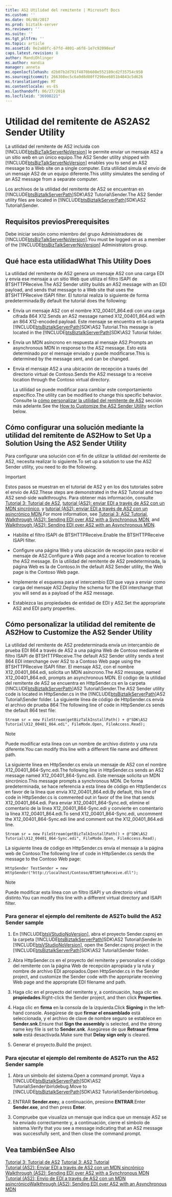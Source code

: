 ```yaml
---
title: AS2 Utilidad del remitente | Microsoft Docs
ms.custom: ''
ms.date: 06/08/2017
ms.prod: biztalk-server
ms.reviewer: ''
ms.suite: ''
ms.tgt_pltfrm: ''
ms.topic: article
ms.assetid: 0e2a88fc-67fd-4801-a6f8-1e7c92098eaf
caps.latest.revision: 8
author: MandiOhlinger
ms.author: mandia
manager: anneta
ms.openlocfilehash: d2b07b2d791f4870b608e552189cd2f35754c950
ms.sourcegitcommit: 266308ec5c6a9d8d80ff298ee6051b4843c5d626
ms.translationtype: MT
ms.contentlocale: es-ES
ms.lasthandoff: 06/27/2018
ms.locfileid: "36998221"
---
```

# <a name="as2-sender-utility"></a><span data-ttu-id="59488-102">Utilidad del remitente de AS2</span><span class="sxs-lookup"><span data-stu-id="59488-102">AS2 Sender Utility</span></span>
<span data-ttu-id="59488-103">La utilidad del remitente de AS2 incluida con [!INCLUDE[btsBizTalkServerNoVersion](../includes/btsbiztalkservernoversion-md.md)] le permite enviar un mensaje AS2 a un sitio web en un único equipo.</span><span class="sxs-lookup"><span data-stu-id="59488-103">The AS2 Sender utility shipped with [!INCLUDE[btsBizTalkServerNoVersion](../includes/btsbiztalkservernoversion-md.md)] enables you to send an AS2 message to a Web site on a single computer.</span></span> <span data-ttu-id="59488-104">Esta utilidad simula el envío de un mensaje AS2 de un equipo diferente.</span><span class="sxs-lookup"><span data-stu-id="59488-104">This utility simulates the sending of an AS2 message from a separate computer.</span></span>  
  
 <span data-ttu-id="59488-105">Los archivos de la utilidad del remitente de AS2 se encuentran en [!INCLUDE[btsBiztalkServerPath](../includes/btsbiztalkserverpath-md.md)]SDK\AS2 Tutorial\Sender.</span><span class="sxs-lookup"><span data-stu-id="59488-105">The AS2 Sender utility files are located in [!INCLUDE[btsBiztalkServerPath](../includes/btsbiztalkserverpath-md.md)]SDK\AS2 Tutorial\Sender.</span></span>  
  
## <a name="prerequisites"></a><span data-ttu-id="59488-106">Requisitos previos</span><span class="sxs-lookup"><span data-stu-id="59488-106">Prerequisites</span></span>  
 <span data-ttu-id="59488-107">Debe iniciar sesión como miembro del grupo Administradores de [!INCLUDE[btsBizTalkServerNoVersion](../includes/btsbiztalkservernoversion-md.md)].</span><span class="sxs-lookup"><span data-stu-id="59488-107">You must be logged on as a member of the [!INCLUDE[btsBizTalkServerNoVersion](../includes/btsbiztalkservernoversion-md.md)] Administrators group.</span></span>  
  
## <a name="what-this-utility-does"></a><span data-ttu-id="59488-108">Qué hace esta utilidad</span><span class="sxs-lookup"><span data-stu-id="59488-108">What This Utility Does</span></span>  
 <span data-ttu-id="59488-109">La utilidad del remitente de AS2 genera un mensaje AS2 con una carga EDI y envía ese mensaje a un sitio Web que utiliza el filtro ISAPI de BTSHTTPReceive.</span><span class="sxs-lookup"><span data-stu-id="59488-109">The AS2 Sender utility builds an AS2 message with an EDI payload, and sends that message to a Web site that uses the BTSHTTPReceive ISAPI filter.</span></span> <span data-ttu-id="59488-110">El tutorial realiza lo siguiente de forma predeterminada:</span><span class="sxs-lookup"><span data-stu-id="59488-110">By default the tutorial does the following:</span></span>  
  
- <span data-ttu-id="59488-111">Envía un mensaje AS2 con el nombre X12_00401_864.edi con una carga cifrada 864 X12.</span><span class="sxs-lookup"><span data-stu-id="59488-111">Sends an AS2 message named X12_00401_864.edi with an 864 X12-encoded payload.</span></span> <span data-ttu-id="59488-112">Este mensaje se encuentra en la carpeta [!INCLUDE[btsBiztalkServerPath](../includes/btsbiztalkserverpath-md.md)]SDK\AS2 Tutorial.</span><span class="sxs-lookup"><span data-stu-id="59488-112">This message is located in the [!INCLUDE[btsBiztalkServerPath](../includes/btsbiztalkserverpath-md.md)]SDK\AS2 Tutorial folder.</span></span>  
  
- <span data-ttu-id="59488-113">Envía un MDN asíncrono en respuesta al mensaje AS2.</span><span class="sxs-lookup"><span data-stu-id="59488-113">Prompts an asynchronous MDN in response to the AS2 message.</span></span> <span data-ttu-id="59488-114">Esto está determinado por el mensaje enviado y puede modificarse.</span><span class="sxs-lookup"><span data-stu-id="59488-114">This is determined by the message sent, and can be changed.</span></span>  
  
- <span data-ttu-id="59488-115">Envía el mensaje AS2 a una ubicación de recepción a través del directorio virtual de Contoso.</span><span class="sxs-lookup"><span data-stu-id="59488-115">Sends the AS2 message to a receive location through the Contoso virtual directory.</span></span>  
  
  <span data-ttu-id="59488-116">La utilidad se puede modificar para cambiar este comportamiento específico.</span><span class="sxs-lookup"><span data-stu-id="59488-116">The utility can be modified to change this specific behavior.</span></span> <span data-ttu-id="59488-117">Consulte la [cómo personalizar la utilidad del remitente de AS2](../core/as2-sender-utility.md#BKMK_Custom) sección más adelante.</span><span class="sxs-lookup"><span data-stu-id="59488-117">See the [How to Customize the AS2 Sender Utility](../core/as2-sender-utility.md#BKMK_Custom) section below.</span></span>  
  
## <a name="how-to-set-up-a-solution-using-the-as2-sender-utility"></a><span data-ttu-id="59488-118">Cómo configurar una solución mediante la utilidad del remitente de AS2</span><span class="sxs-lookup"><span data-stu-id="59488-118">How to Set Up a Solution Using the AS2 Sender Utility</span></span>  
 <span data-ttu-id="59488-119">Para configurar una solución con el fin de utilizar la utilidad del remitente de AS2, necesita realizar lo siguiente.</span><span class="sxs-lookup"><span data-stu-id="59488-119">To set up a solution to use the AS2 Sender utility, you need to do the following.</span></span>  
  
> [!IMPORTANT]
>  <span data-ttu-id="59488-120">Estos pasos se muestran en el tutorial de AS2 y en los dos tutoriales sobre el envío de AS2.</span><span class="sxs-lookup"><span data-stu-id="59488-120">These steps are demonstrated in the AS2 Tutorial and two AS2 send-side walkthroughs.</span></span> <span data-ttu-id="59488-121">Para obtener más información, consulte [Tutorial 3: Tutorial de AS2](../core/tutorial-3-as2-tutorial.md), [tutorial (AS2): enviar EDI a través de AS2 con un MDN sincrónico](../core/walkthrough-as2-sending-edi-over-as2-with-a-synchronous-mdn.md), y [tutorial (AS2): enviar EDI a través de AS2 con un asincrónico MDN](../core/walkthrough-as2-sending-edi-over-as2-with-an-asynchronous-mdn.md).</span><span class="sxs-lookup"><span data-stu-id="59488-121">For more information, see [Tutorial 3: AS2 Tutorial](../core/tutorial-3-as2-tutorial.md), [Walkthrough (AS2): Sending EDI over AS2 with a Synchronous MDN](../core/walkthrough-as2-sending-edi-over-as2-with-a-synchronous-mdn.md), and [Walkthrough (AS2): Sending EDI over AS2 with an Asynchronous MDN](../core/walkthrough-as2-sending-edi-over-as2-with-an-asynchronous-mdn.md).</span></span>  
  
-   <span data-ttu-id="59488-122">Habilite el filtro ISAPI de BTSHTTPReceive.</span><span class="sxs-lookup"><span data-stu-id="59488-122">Enable the BTSHTTPReceive ISAPI filter.</span></span>  
  
-   <span data-ttu-id="59488-123">Configure una página Web y una ubicación de recepción para recibir el mensaje de AS2.</span><span class="sxs-lookup"><span data-stu-id="59488-123">Configure a Web page and a receive location to receive the AS2 message.</span></span> <span data-ttu-id="59488-124">En la utilidad del remitente de AS2 predeterminada, la página Web es la de Contoso.</span><span class="sxs-lookup"><span data-stu-id="59488-124">In the default AS2 Sender utility, the Web page is the Contoso Web page.</span></span>  
  
-   <span data-ttu-id="59488-125">Implemente el esquema para el intercambio EDI que vaya a enviar como carga del mensaje AS2.</span><span class="sxs-lookup"><span data-stu-id="59488-125">Deploy the schema for the EDI interchange that you will send as a payload of the AS2 message.</span></span>  
  
-   <span data-ttu-id="59488-126">Establezca las propiedades de entidad de EDI y AS2.</span><span class="sxs-lookup"><span data-stu-id="59488-126">Set the appropriate AS2 and EDI party properties.</span></span>  
  
##  <a name="BKMK_Custom"></a> <span data-ttu-id="59488-127">Cómo personalizar la utilidad del remitente de AS2</span><span class="sxs-lookup"><span data-stu-id="59488-127">How to Customize the AS2 Sender Utility</span></span>  
 <span data-ttu-id="59488-128">La utilidad del remitente de AS2 predeterminada envía un intercambio de prueba EDI 864 a través de AS2 a una página Web de Contoso mediante el filtro ISAPI de BTSHTTPReceive.</span><span class="sxs-lookup"><span data-stu-id="59488-128">The default AS2 Sender utility sends a test 864 EDI interchange over AS2 to a Contoso Web page using the BTSHTTPReceive ISAPI filter.</span></span> <span data-ttu-id="59488-129">El mensaje AS2, con el nombre X12_00401_864.edi, solicita un MDN asíncrono.</span><span class="sxs-lookup"><span data-stu-id="59488-129">The AS2 message, named X12_00401_864.edi, prompts an asynchronous MDN.</span></span> <span data-ttu-id="59488-130">El código de la utilidad del remitente de AS2 se encuentra en HttpSender.cs en la carpeta [!INCLUDE[btsBiztalkServerPath](../includes/btsbiztalkserverpath-md.md)]AS2 Tutorial\Sender.</span><span class="sxs-lookup"><span data-stu-id="59488-130">The AS2 Sender utility code is located in HttpSender.cs in the [!INCLUDE[btsBiztalkServerPath](../includes/btsbiztalkserverpath-md.md)]AS2 Tutorial\Sender folder.</span></span> <span data-ttu-id="59488-131">La siguiente línea de código de HttpSender.cs envía el archivo de prueba 864:</span><span class="sxs-lookup"><span data-stu-id="59488-131">The following line of code in HttpSender.cs sends the default 864 test file:</span></span>  
  
```  
Stream sr = new FileStream(getBizTalkInstallPath() + @"SDK\AS2 Tutorial\X12_00401_864.edi", FileMode.Open, FileAccess.Read);  
```  
  
> [!NOTE]
>  <span data-ttu-id="59488-132">Puede modificar esta línea con un nombre de archivo distinto y una ruta diferente.</span><span class="sxs-lookup"><span data-stu-id="59488-132">You can modify this line with a different file name and different path.</span></span>  
  
 <span data-ttu-id="59488-133">La siguiente línea en HttpSender.cs envía un mensaje de AS2 con el nombre X12_00401_864-Sync.edi.</span><span class="sxs-lookup"><span data-stu-id="59488-133">The following line in HttpSender.cs sends an AS2 message named X12_00401_864-Sync.edi.</span></span> <span data-ttu-id="59488-134">Este mensaje solicita un MDN sincrónico.</span><span class="sxs-lookup"><span data-stu-id="59488-134">This message prompts a synchronous MDN.</span></span> <span data-ttu-id="59488-135">De forma predeterminada, se hace referencia a esta línea de código en HttpSender.cs en favor de la línea que envía X12_00401_864.edi.</span><span class="sxs-lookup"><span data-stu-id="59488-135">By default, this line of code in HttpSender.cs is commented out in favor of the line that sends X12_00401_864.edi.</span></span> <span data-ttu-id="59488-136">Para enviar X12_00401_864-Sync.edi, elimine el comentario de la línea X12_00401_864-Sync.edi y convierte en comentario la línea X12_00401_864.edi.</span><span class="sxs-lookup"><span data-stu-id="59488-136">To send X12_00401_864-Sync.edi, uncomment the X12_00401_864-Sync.edi line and comment out the X12_00401_864.edi line.</span></span>  
  
```  
Stream sr = new FileStream(getBizTalkInstallPath() + @"SDK\AS2 Tutorial\X12_00401_864-Sync.edi", FileMode.Open, FileAccess.Read);  
```  
  
 <span data-ttu-id="59488-137">La siguiente línea de código en HttpSender.cs envía el mensaje a la página web de Contoso:</span><span class="sxs-lookup"><span data-stu-id="59488-137">The following line of code in HttpSender.cs sends the message to the Contoso Web page:</span></span>  
  
```  
HttpSender TestSender = new HttpSender("http://localhost/Contoso/BTSHttpReceive.dll");  
```  
  
> [!NOTE]
>  <span data-ttu-id="59488-138">Puede modificar esta línea con un filtro ISAPI y un directorio virtual distinto.</span><span class="sxs-lookup"><span data-stu-id="59488-138">You can modify this line with a different virtual directory and ISAPI filter.</span></span>  
  
### <a name="to-build-the-as2-sender-sample"></a><span data-ttu-id="59488-139">Para generar el ejemplo del remitente de AS2</span><span class="sxs-lookup"><span data-stu-id="59488-139">To build the AS2 Sender sample</span></span>  
  
1. <span data-ttu-id="59488-140">En [!INCLUDE[btsVStudioNoVersion](../includes/btsvstudionoversion-md.md)], abra el proyecto Sender.csproj en la carpeta [!INCLUDE[btsBiztalkServerPath](../includes/btsbiztalkserverpath-md.md)]SDK\AS2 Tutorial\Sender.</span><span class="sxs-lookup"><span data-stu-id="59488-140">In [!INCLUDE[btsVStudioNoVersion](../includes/btsvstudionoversion-md.md)], open the Sender.csproj project in the [!INCLUDE[btsBiztalkServerPath](../includes/btsbiztalkserverpath-md.md)]SDK\AS2 Tutorial\Sender folder.</span></span>  
  
2. <span data-ttu-id="59488-141">Abra HttpSender.cs en el proyecto del remitente y personalice el código del remitente con la página Web de recepción apropiada y la ruta y nombre de archivo EDI apropiados.</span><span class="sxs-lookup"><span data-stu-id="59488-141">Open HttpSender.cs in the Sender project, and customize the Sender code with the appropriate receiving Web page and the appropriate EDI filename and path.</span></span>  
  
3. <span data-ttu-id="59488-142">Haga clic en el proyecto del remitente y, a continuación, haga clic en **propiedades**.</span><span class="sxs-lookup"><span data-stu-id="59488-142">Right-click the Sender project, and then click **Properties**.</span></span>  
  
4. <span data-ttu-id="59488-143">Haga clic en **firma** en la consola de la izquierda.</span><span class="sxs-lookup"><span data-stu-id="59488-143">Click **Signing** in the left-hand console.</span></span> <span data-ttu-id="59488-144">Asegúrese de que **firmar el ensamblado** está seleccionada, y el archivo de clave de nombre seguro se establece en **Sender.snk**.</span><span class="sxs-lookup"><span data-stu-id="59488-144">Ensure that **Sign the assembly** is selected, and the strong name key file is set to **Sender.snk**.</span></span> <span data-ttu-id="59488-145">Asegúrese de que **Retrasar firma solo** está desactivada.</span><span class="sxs-lookup"><span data-stu-id="59488-145">Make sure that **Delay sign only** is cleared.</span></span>  
  
5. <span data-ttu-id="59488-146">Generar el proyecto.</span><span class="sxs-lookup"><span data-stu-id="59488-146">Build the project.</span></span>  
  
### <a name="to-run-the-as2-sender-sample"></a><span data-ttu-id="59488-147">Para ejecutar el ejemplo del remitente de AS2</span><span class="sxs-lookup"><span data-stu-id="59488-147">To run the AS2 Sender sample</span></span>  
  
1. <span data-ttu-id="59488-148">Abra un símbolo del sistema.</span><span class="sxs-lookup"><span data-stu-id="59488-148">Open a command prompt.</span></span> <span data-ttu-id="59488-149">Vaya a [!INCLUDE[btsBiztalkServerPath](../includes/btsbiztalkserverpath-md.md)]SDK\AS2 Tutorial\Sender\bin\debug.</span><span class="sxs-lookup"><span data-stu-id="59488-149">Move to [!INCLUDE[btsBiztalkServerPath](../includes/btsbiztalkserverpath-md.md)]SDK\AS2 Tutorial\Sender\bin\debug.</span></span>  
  
2. <span data-ttu-id="59488-150">ENTRAR **Sender.exe**y, a continuación, presione **ENTRAR**.</span><span class="sxs-lookup"><span data-stu-id="59488-150">Enter **Sender.exe**, and then press **Enter**.</span></span>  
  
3. <span data-ttu-id="59488-151">Compruebe que visualiza un mensaje que indica que un mensaje AS2 se ha enviado correctamente y, a continuación, cierre el símbolo de sistema.</span><span class="sxs-lookup"><span data-stu-id="59488-151">Verify that you see a message indicating that an AS2 message was successfully sent, and then close the command prompt.</span></span>  
  
## <a name="see-also"></a><span data-ttu-id="59488-152">Vea también</span><span class="sxs-lookup"><span data-stu-id="59488-152">See Also</span></span>  
 <span data-ttu-id="59488-153">[Tutorial 3: Tutorial de AS2](../core/tutorial-3-as2-tutorial.md) </span><span class="sxs-lookup"><span data-stu-id="59488-153">[Tutorial 3: AS2 Tutorial](../core/tutorial-3-as2-tutorial.md) </span></span>  
 <span data-ttu-id="59488-154">[Tutorial (AS2): Enviar EDI a través de AS2 con un MDN sincrónico](../core/walkthrough-as2-sending-edi-over-as2-with-a-synchronous-mdn.md) </span><span class="sxs-lookup"><span data-stu-id="59488-154">[Walkthrough (AS2): Sending EDI over AS2 with a Synchronous MDN](../core/walkthrough-as2-sending-edi-over-as2-with-a-synchronous-mdn.md) </span></span>  
 [<span data-ttu-id="59488-155">Tutorial (AS2): Envío de EDI a través de AS2 con un MDN asincrónico</span><span class="sxs-lookup"><span data-stu-id="59488-155">Walkthrough (AS2): Sending EDI over AS2 with an Asynchronous MDN</span></span>](../core/walkthrough-as2-sending-edi-over-as2-with-an-asynchronous-mdn.md)